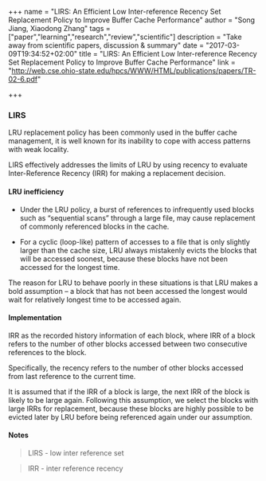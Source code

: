 +++
name = "LIRS: An Efficient Low Inter-reference Recency Set Replacement Policy to Improve Buffer Cache Performance"
author = "Song Jiang, Xiaodong Zhang"
tags = ["paper","learning","research","review","scientific"]
description = "Take away from scientific papers, discussion & summary"
date = "2017-03-09T19:34:52+02:00"
title = "LIRS: An Efficient Low Inter-reference Recency Set Replacement Policy to Improve Buffer Cache Performance"
link = "http://web.cse.ohio-state.edu/hpcs/WWW/HTML/publications/papers/TR-02-6.pdf"

+++

### LIRS

LRU replacement policy has been commonly used in the buffer cache management,
it is well known for its inability to cope with access patterns with weak locality.

LIRS effectively addresses the limits of LRU by using recency to evaluate Inter-Reference
Recency (IRR) for making a replacement decision.


#### LRU inefficiency

 - Under the LRU policy, a burst of references to infrequently used blocks such
   as “sequential scans” through a large file, may cause
   replacement of commonly referenced blocks in the cache.

 - For a cyclic (loop-like) pattern of accesses to a file that is only slightly
   larger than the cache size, LRU always mistakenly evicts the blocks that will
   be accessed soonest, because these blocks have not been accessed for the longest time.

The reason for LRU to behave poorly in these situations is
that LRU makes a bold assumption – a block that has not
been accessed the longest would wait for relatively longest
time to be accessed again.

#### Implementation

IRR as the recorded history information of each block, where IRR of a block
refers to the number of other blocks accessed between two consecutive references
to the block.

Specifically, the recency refers to the number of other blocks accessed from
last reference to the current time.

It is assumed that if the IRR of a block is large,
the next IRR of the block is likely to be large again.
Following this assumption, we select the blocks with large IRRs
for replacement, because these blocks are highly possible to
be evicted later by LRU before being referenced again under our assumption.

#### Notes

> LIRS - low inter reference set

> IRR - inter reference recency
